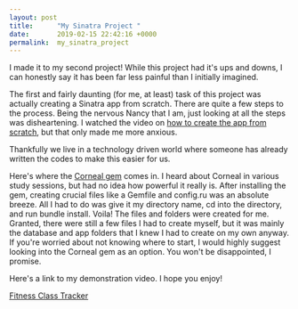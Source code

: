 ```yaml
---
layout: post
title:      "My Sinatra Project "
date:       2019-02-15 22:42:16 +0000
permalink:  my_sinatra_project
---
```



I made it to my second project! While this project had it's ups and downs, I can honestly say it has been far less painful than I initially imagined. 

The first and fairly daunting (for me, at least) task of this project was actually creating a Sinatra app from scratch. There are quite a few steps to the process. Being the nervous Nancy that I am, just looking at all the steps was disheartening. I watched the video on [how to create the app from scratch](https://learn.co/tracks/full-stack-web-development-v6/sinatra/activerecord/video-review-authentication), but that only made me more anxious. 

Thankfully we live in a technology driven world where someone has already written the codes to make this easier for us. 

Here's where the [Corneal gem](http://thebrianemory.github.io/corneal/) comes in. I heard about Corneal in various study sessions, but had no idea how powerful it really is. After installing the gem, creating crucial files like a Gemfile and config.ru was an absolute breeze. All I had to do was give it my directory name, cd into the directory, and run bundle install. Voila! The files and folders were created for me. Granted, there were still a few files I had to create myself, but it was mainly the database and app folders that I knew I had to create on my own anyway. If you're worried about not knowing where to start, I would highly suggest looking into the Corneal gem as an option. You won't be disappointed, I promise.

Here's a link to my demonstration video. I hope you enjoy!

[Fitness Class Tracker ](https://www.youtube.com/watch?v=7libhVCpQgw)
